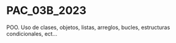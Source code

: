 # PAC_03B_2023
POO. Uso de clases, objetos, listas, arreglos, bucles, estructuras condicionales, ect...  
